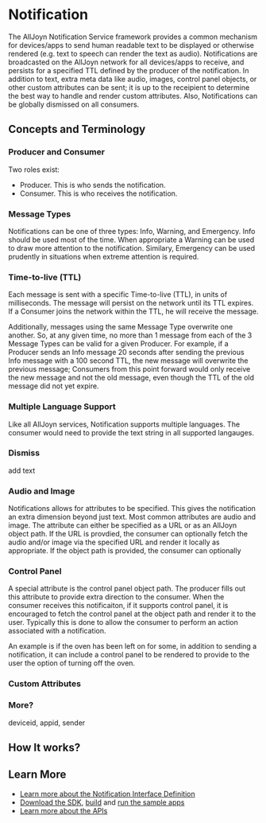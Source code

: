 Notification
============

The AllJoyn Notification Service framework provides a common mechanism for
devices/apps to send human readable text to be displayed or otherwise rendered
(e.g. text to speech can render the text as audio). Notifications are broadcasted
on the AllJoyn network for all devices/apps to receive, and persists for a 
specified TTL defined by the producer of the notification. In addition to text,
extra meta data like audio, images, control panel objects, or other custom 
attributes can be sent; it is up to the receipient to determine the best 
way to handle and render custom attributes. Also, Notifications can be
globally dismissed on all consumers.

Concepts and Terminology
------------------------

### Producer and Consumer

Two roles exist:
* Producer. This is who sends the notification.
* Consumer. This is who receives the notification.

### Message Types

Notifications can be one of three types: Info, Warning, and Emergency. Info
should be used most of the time. When appropriate a Warning can be used to
draw more attention to the notification. Similary, Emergency can be used 
prudently in situations when extreme attention is required.

### Time-to-live (TTL)

Each message is sent with a specific Time-to-live (TTL), in units of 
milliseconds. The message will persist on the network until its TTL 
expires. If a Consumer joins the network within the TTL, he will 
receive the message.

Additionally, messages using the same Message Type overwrite one 
another. So, at any given time, no more than 1 message from each of
the 3 Message Types can be valid for a given Producer. For example, 
if a Producer sends an Info message 20 seconds after sending the 
previous Info message with a 100 second TTL, the new message will 
overwrite the previous message; Consumers from this point forward 
would only receive the new message and not the old message, even 
though the TTL of the old message did not yet expire.

### Multiple Language Support

Like all AllJoyn services, Notification supports multiple languages. The
consumer would need to provide the text string in all supported langauges.

### Dismiss

add text

### Audio and Image

Notifications allows for attributes to be specified. This gives the 
notification an extra dimension beyond just text. Most common attributes
are audio and image. The attribute can either be specified as a URL or as
an AllJoyn object path. If the URL is provdied, the consumer can optionally 
fetch the audio and/or image via the specified URL and render it locally as
appropriate. If the object path is provided, the consumer can optionally

### Control Panel

A special attribute is the control panel object path. The producer fills
out this attribute to provide extra direction to the consumer. When the
consumer receives this notificaiton, if it supports control panel, it
is encouraged to fetch the control panel at the object path and render
it to the user. Typically this is done to allow the consumer to perform
an action associated with a notification. 

An example is if the oven has been left on for some, in addition to 
sending a notification, it can include a control panel to be rendered 
to provide to the user the option of turning off the oven.

### Custom Attributes

### More?

deviceid, appid, sender

How It works?
-------------

Learn More
----------

* [Learn more about the Notification Interface Definition][notif-interface]
* [Download the SDK][download], [build][build] and 
  [run the sample apps][sample-apps]
* [Learn more about the APIs][api-guide]

[notif-interface]: /learn/base-services/notification/interface
[download]: /download
[build]: /develop/building
[sample-apps]: /develop/run_sample_apps/notification
[api-guide]: /develop/api-guides